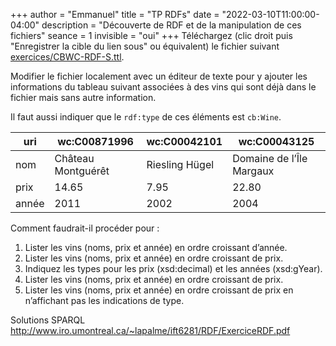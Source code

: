 +++
author = "Emmanuel"
title = "TP RDFs"
date = "2022-03-10T11:00:00-04:00"
description = "Découverte de RDF et de la manipulation de ces fichiers"
seance = 1
invisible = "oui"
+++
Téléchargez (clic droit puis "Enregistrer la cible du lien sous" ou équivalent) le fichier suivant [exercices/CBWC-RDF-S.ttl](/exercices/CBWC-RDF-S.ttl).

Modifier le fichier localement avec un éditeur de texte pour y ajouter les informations du tableau suivant associées à des vins qui sont déjà dans le fichier mais sans autre information.

Il faut aussi indiquer que le `rdf:type` de ces éléments est `cb:Wine`.

| uri   | wc:C00871996       | wc:C00042101   | wc:C00043125             |
| ----- | ------------------ | -------------- | ------------------------ |
| nom   | Château Montguérêt | Riesling Hügel | Domaine de l’Île Margaux |
| prix  | 14.65              | 7.95           | 22.80                    |
| année | 2011               | 2002           | 2004                     |

Comment faudrait-il procéder pour :

1. Lister les vins (noms, prix et année) en ordre croissant d’année.
2. Lister les vins (noms, prix et année) en ordre croissant de prix.
3. Indiquez les types pour les prix (xsd:decimal) et les années (xsd:gYear).
4. Lister les vins (noms, prix et année) en ordre croissant de prix.
5. Lister les vins (noms, prix et année) en ordre croissant de prix en n’affichant pas les indications de type.

Solutions SPARQL http://www.iro.umontreal.ca/~lapalme/ift6281/RDF/ExerciceRDF.pdf
